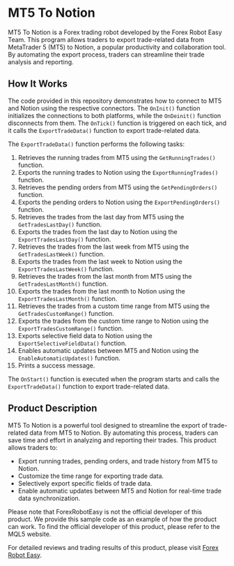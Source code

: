 # MT5 To Notion

MT5 To Notion is a Forex trading robot developed by the Forex Robot Easy Team. This program allows traders to export trade-related data from MetaTrader 5 (MT5) to Notion, a popular productivity and collaboration tool. By automating the export process, traders can streamline their trade analysis and reporting.

## How It Works

The code provided in this repository demonstrates how to connect to MT5 and Notion using the respective connectors. The `OnInit()` function initializes the connections to both platforms, while the `OnDeinit()` function disconnects from them. The `OnTick()` function is triggered on each tick, and it calls the `ExportTradeData()` function to export trade-related data.

The `ExportTradeData()` function performs the following tasks:

1. Retrieves the running trades from MT5 using the `GetRunningTrades()` function.
2. Exports the running trades to Notion using the `ExportRunningTrades()` function.
3. Retrieves the pending orders from MT5 using the `GetPendingOrders()` function.
4. Exports the pending orders to Notion using the `ExportPendingOrders()` function.
5. Retrieves the trades from the last day from MT5 using the `GetTradesLastDay()` function.
6. Exports the trades from the last day to Notion using the `ExportTradesLastDay()` function.
7. Retrieves the trades from the last week from MT5 using the `GetTradesLastWeek()` function.
8. Exports the trades from the last week to Notion using the `ExportTradesLastWeek()` function.
9. Retrieves the trades from the last month from MT5 using the `GetTradesLastMonth()` function.
10. Exports the trades from the last month to Notion using the `ExportTradesLastMonth()` function.
11. Retrieves the trades from a custom time range from MT5 using the `GetTradesCustomRange()` function.
12. Exports the trades from the custom time range to Notion using the `ExportTradesCustomRange()` function.
13. Exports selective field data to Notion using the `ExportSelectiveFieldData()` function.
14. Enables automatic updates between MT5 and Notion using the `EnableAutomaticUpdates()` function.
15. Prints a success message.

The `OnStart()` function is executed when the program starts and calls the `ExportTradeData()` function to export trade-related data.

## Product Description

MT5 To Notion is a powerful tool designed to streamline the export of trade-related data from MT5 to Notion. By automating this process, traders can save time and effort in analyzing and reporting their trades. This product allows traders to:

- Export running trades, pending orders, and trade history from MT5 to Notion.
- Customize the time range for exporting trade data.
- Selectively export specific fields of trade data.
- Enable automatic updates between MT5 and Notion for real-time trade data synchronization.

Please note that ForexRobotEasy is not the official developer of this product. We provide this sample code as an example of how the product can work. To find the official developer of this product, please refer to the MQL5 website.

For detailed reviews and trading results of this product, please visit [Forex Robot Easy](https://forexroboteasy.com/forex-robot-review/mt5-to-notion-review-streamline-forex-trades-export/).
